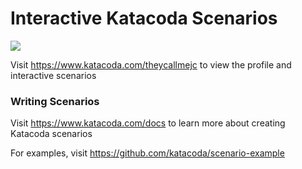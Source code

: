 # Interactive Katacoda Scenarios

[![](http://shields.katacoda.com/katacoda/theycallmejc/count.svg)](https://www.katacoda.com/theycallmejc "Get your profile on Katacoda.com")

Visit https://www.katacoda.com/theycallmejc to view the profile and interactive scenarios

### Writing Scenarios
Visit https://www.katacoda.com/docs to learn more about creating Katacoda scenarios

For examples, visit https://github.com/katacoda/scenario-example
